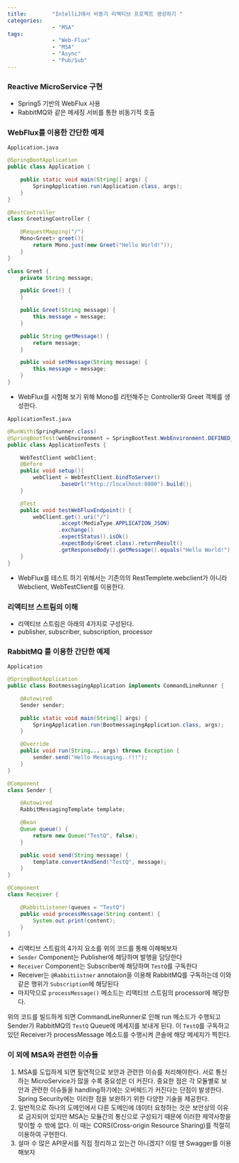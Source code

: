 ```yaml
---
title:        "IntelliJ에서 비동기 리액티브 프로젝트 생성하기 "
categories:
              - "MSA"
tags:         
              - "Web-Flux"
              - "MSA"
              - "Async"
              - "Pub/Sub"
---
```


### Reactive MicroService 구현
* Spring5 기반의 WebFlux 사용
* RabbitMQ와 같은 메세징 서비를 통한 비동기적 호출

### WebFlux를 이용한 간단한 예제
`Application.java`
~~~java
@SpringBootApplication
public class Application {

    public static void main(String[] args) {
        SpringApplication.run(Application.class, args);
    }
}

@RestController
class GreetingController {

    @RequestMapping("/")
    Mono<Greet> greet(){
        return Mono.just(new Greet("Hello World!"));
    }
}

class Greet {
    private String message;

    public Greet() {
    }

    public Greet(String message) {
        this.message = message;
    }

    public String getMessage() {
        return message;
    }

    public void setMessage(String message) {
        this.message = message;
    }
}
~~~
* WebFlux를 시험해 보기 위해 Mono를 리턴해주는 Controller와 Greet 객체를 생성한다.

`ApplicationTest.java`
~~~java
@RunWith(SpringRunner.class)
@SpringBootTest(webEnvironment = SpringBootTest.WebEnvironment.DEFINED_PORT)
public class ApplicationTests {

	WebTestClient webClient;
	@Before
	public void setup(){
		webClient = WebTestClient.bindToServer()
				.baseUrl("http://localhost:8080").build();
	}

	@Test
	public void testWebFluxEndpoint() {
		webClient.get().uri("/")
				.accept(MediaType.APPLICATION_JSON)
				.exchange()
				.expectStatus().isOk()
				.expectBody(Greet.class).returnResult()
				.getResponseBody().getMessage().equals("Hello World!");
	}
}
~~~
* WebFlux를 테스트 하기 위해서는 기존의의 RestTemplete.webclient가 아니라 Webclient, WebTestClient를 이용한다.

### 리액티브 스트림의 이해
* 리액티브 스트림은 아래의 4가지로 구성된다.
* publisher, subscriber, subscription, processor

### RabbitMQ 를 이용한 간단한 예제
`Application`
~~~java
@SpringBootApplication
public class BootmessagingApplication implements CommandLineRunner {

    @Autowired
    Sender sender;

    public static void main(String[] args) {
        SpringApplication.run(BootmessagingApplication.class, args);
    }

    @Override
    public void run(String... args) throws Exception {
        sender.send("Hello Messaging..!!!");
    }
}

@Component
class Sender {

    @Autowired
    RabbitMessagingTemplate template;

    @Bean
    Queue queue() {
        return new Queue("TestQ", false);
    }

    public void send(String message) {
        template.convertAndSend("TestQ", message);
    }
}

@Component
class Receiver {

    @RabbitListener(queues = "TestQ")
    public void processMessage(String content) {
        System.out.print(content);
    }
}
~~~

* 리액티브 스트림의 4가지 요소를 위의 코드를 통해 이해해보자
* `Sender` Component는 Publisher에 해당하며 발행을 담당한다
* `Receiver` Component는 Subscriber에 해당하며 `TestQ`를 구독한다
* Receiver는 `@RabbitListner` annotaion을 이용해 RabbitMQ를 구독하는데 이와 같은 행위가 `Subscription`에 해당된다
* 마지막으로 `processMessage()` 메소드는 리액티브 스트림의 processor에 해당한다.

위의 코드를 빌드하게 되면 CommandLineRunner로 인해 run 메소드가 수행되고 Sender가 RabbitMQ의 `TestQ` Queue에 메세지를 보내게 된다. 이 `TestQ`를 구독하고 있던 Receiver가 processMessage 메소드를 수행시켜 콘솔에 해당 메세지가 찍힌다.

### 이 외에 MSA와 관련한 이슈들
1. MSA를 도입하게 되면 필연적으로 보안과 관련한 이슈를 처리해야한다. 서로 통신하는 MicroService가 많을 수록 중요성은 더 커진다. 중요한 점은 각 모듈별로 보안과 관련한 이슈들을 handling하기에는 오버헤드가 커진다는 단점이 발생한다. Spring Security에는 이러한 점을 보완하기 위한 다양한 기술을 제공한다.
2. 일반적으로 하나의 도메인에서 다른 도메인에 데이터 요청하는 것은 보안상의 이유로 금지되어 있지만 MSA는 모듈간의 통신으로 구성되기 때문에 이러한 제약사항을 맞이할 수 밖에 없다. 이 때는 CORS(Cross-origin Resource Sharing)를 적절히 이용하여 구현한다.
3. 설마 수 많은 API문서를 직접 정리하고 있는건 아니겠지? 이럴 땐 Swagger를 이용해보자
